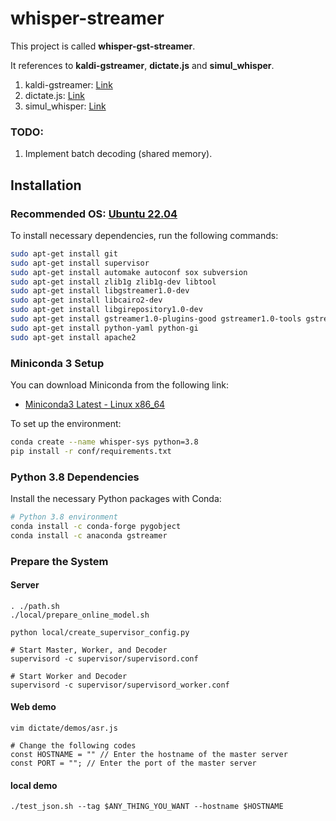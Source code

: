 # whisper-streamer

This project is called **whisper-gst-streamer**.

It references to **kaldi-gstreamer**, **dictate.js** and **simul_whisper**.
1. kaldi-gstreamer: [Link](https://github.com/alumae/kaldi-gstreamer-server)
2. dictate.js: [Link](https://github.com/Kaljurand/dictate.js)
3. simul_whisper: [Link](https://github.com/backspacetg/simul_whisper)

### TODO:
1. Implement batch decoding (shared memory).

## Installation

### Recommended OS: [Ubuntu 22.04](https://www.ubuntu-tw.org/modules/tinyd0/)
To install necessary dependencies, run the following commands:

```bash
sudo apt-get install git
sudo apt-get install supervisor
sudo apt-get install automake autoconf sox subversion
sudo apt-get install zlib1g zlib1g-dev libtool
sudo apt-get install libgstreamer1.0-dev
sudo apt-get install libcairo2-dev
sudo apt-get install libgirepository1.0-dev
sudo apt-get install gstreamer1.0-plugins-good gstreamer1.0-tools gstreamer1.0-pulseaudio
sudo apt-get install python-yaml python-gi
sudo apt-get install apache2
```

### Miniconda 3 Setup

You can download Miniconda from the following link:

- [Miniconda3 Latest - Linux x86_64](https://repo.anaconda.com/miniconda/Miniconda3-latest-Linux-x86_64.sh)

To set up the environment:

```bash
conda create --name whisper-sys python=3.8
pip install -r conf/requirements.txt
```

### Python 3.8 Dependencies

Install the necessary Python packages with Conda:

```bash
# Python 3.8 environment
conda install -c conda-forge pygobject
conda install -c anaconda gstreamer
```

### Prepare the System
#### Server

```
. ./path.sh
./local/prepare_online_model.sh

python local/create_supervisor_config.py 

# Start Master, Worker, and Decoder
supervisord -c supervisor/supervisord.conf

# Start Worker and Decoder
supervisord -c supervisor/supervisord_worker.conf
```

#### Web demo
```
vim dictate/demos/asr.js

# Change the following codes
const HOSTNAME = "" // Enter the hostname of the master server
const PORT = ""; // Enter the port of the master server
```

#### local demo
```
./test_json.sh --tag $ANY_THING_YOU_WANT --hostname $HOSTNAME
```
